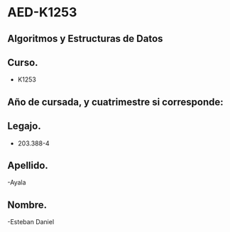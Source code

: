 # AED-K1253
## Algoritmos y Estructuras de Datos
## Curso.
- K1253
## Año de cursada, y cuatrimestre si corresponde: 
## Legajo.
- 203.388-4
## Apellido. 
-Ayala
## Nombre.
-Esteban Daniel
